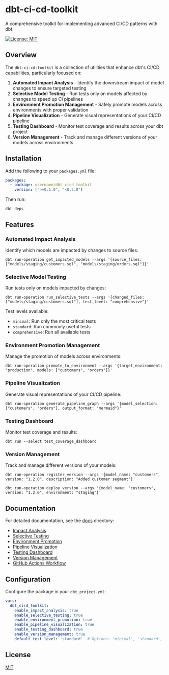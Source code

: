 # dbt-ci-cd-toolkit

A comprehensive toolkit for implementing advanced CI/CD patterns with dbt.

[![License: MIT](https://img.shields.io/badge/License-MIT-yellow.svg)](https://opensource.org/licenses/MIT)

## Overview

The `dbt-ci-cd-toolkit` is a collection of utilities that enhance dbt's CI/CD capabilities, particularly focused on:

1. **Automated Impact Analysis** - Identify the downstream impact of model changes to ensure targeted testing
2. **Selective Model Testing** - Run tests only on models affected by changes to speed up CI pipelines
3. **Environment Promotion Management** - Safely promote models across environments with proper validation
4. **Pipeline Visualization** - Generate visual representations of your CI/CD pipeline
5. **Testing Dashboard** - Monitor test coverage and results across your dbt project
6. **Version Management** - Track and manage different versions of your models across environments

## Installation

Add the following to your `packages.yml` file:

```yaml
packages:
  - package: username/dbt_cicd_toolkit
    version: [">=0.1.0", "<0.2.0"]
```

Then run:

```
dbt deps
```

## Features

### Automated Impact Analysis

Identify which models are impacted by changes to source files:

```
dbt run-operation get_impacted_models --args '{source_files: ["models/staging/customers.sql", "models/staging/orders.sql"]}'
```

### Selective Model Testing

Run tests only on models impacted by changes:

```
dbt run-operation run_selective_tests --args '{changed_files: ["models/staging/customers.sql"], test_level: "comprehensive"}'
```

Test levels available:
- `minimal`: Run only the most critical tests
- `standard`: Run commonly useful tests
- `comprehensive`: Run all available tests

### Environment Promotion Management

Manage the promotion of models across environments:

```
dbt run-operation promote_to_environment --args '{target_environment: "production", models: ["customers", "orders"]}'
```

### Pipeline Visualization

Generate visual representations of your CI/CD pipeline:

```
dbt run-operation generate_pipeline_graph --args '{model_selection: ["customers", "orders"], output_format: "mermaid"}'
```

### Testing Dashboard

Monitor test coverage and results:

```
dbt run --select test_coverage_dashboard
```

### Version Management

Track and manage different versions of your models:

```
dbt run-operation register_version --args '{model_name: "customers", version: "1.2.0", description: "Added customer segment"}'

dbt run-operation deploy_version --args '{model_name: "customers", version: "1.2.0", environment: "staging"}'
```

## Documentation

For detailed documentation, see the [docs](./dbt_cicd_toolkit/docs) directory:

- [Impact Analysis](./dbt_cicd_toolkit/docs/impact_analysis.md)
- [Selective Testing](./dbt_cicd_toolkit/docs/selective_testing.md)
- [Environment Promotion](./dbt_cicd_toolkit/docs/environment_promotion.md)
- [Pipeline Visualization](./dbt_cicd_toolkit/docs/visualization.md)
- [Testing Dashboard](./dbt_cicd_toolkit/docs/testing_dashboard.md)
- [Version Management](./dbt_cicd_toolkit/docs/version_management.md)
- [GitHub Actions Workflow](./dbt_cicd_toolkit/docs/github_actions_workflow.yml)

## Configuration

Configure the package in your `dbt_project.yml`:

```yaml
vars:
  dbt_cicd_toolkit:
    enable_impact_analysis: true
    enable_selective_testing: true
    enable_environment_promotion: true
    enable_pipeline_visualization: true
    enable_testing_dashboard: true
    enable_version_management: true
    default_test_level: 'standard'  # Options: 'minimal', 'standard', 'comprehensive'
```

## License

[MIT](./dbt_cicd_toolkit/LICENSE) 
